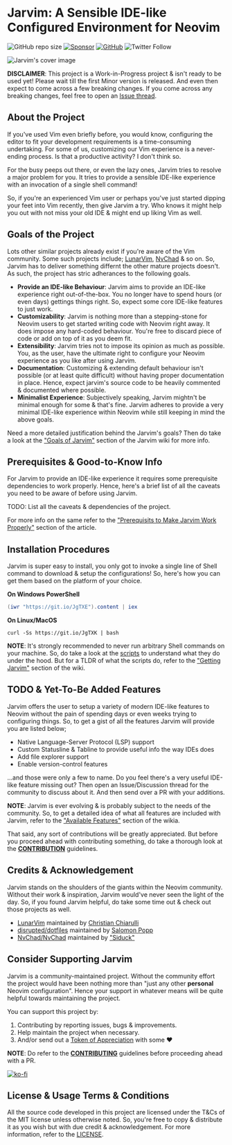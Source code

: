 # Jarvim: A Sensible IDE-like Configured Environment for Neovim

![GitHub repo size](https://img.shields.io/github/repo-size/Jarmos-san/jarvim?label=Repo%20Size&logo=GitHub&style=flat-square) [![Sponsor](https://img.shields.io/badge/Sponsor-With%20a%20Coffee%2FBook-yellow)](https://www.buymeacoffee.com/jarmos) [![GitHub](https://img.shields.io/github/license/Jarmos-san/Jarvim?label=License&logo=GitHub&style=flat-square)](./LICENSE) ![Twitter Follow](https://img.shields.io/twitter/follow/Jarmosan?style=social)

![Jarvim's cover image](./assets/Jarvim.png)

**DISCLAIMER**: This project is a Work-in-Progress project & isn't ready to be
used yet! Please wait till the first Minor version is released. And even then
expect to come across a few breaking changes. If you come across any breaking
changes, feel free to open an [Issue thread](https://github.com/Jarmos-san/jarvim/issues/new/choose).

## About the Project

If you've used Vim even briefly before, you would know, configuring the editor
to fit your development requirements is a time-consuming undertaking. For some
of us, customizing our Vim experience is a never-ending process. Is that a 
productive activity? I don't think so.

For the busy peeps out there, or even the lazy ones, Jarvim tries to resolve
a major problem for you. It tries to provide a sensible IDE-like experience with
an invocation of a single shell command!

So, if you're an experienced Vim user or perhaps you've just started dipping
your feet into Vim recently, then give Jarvim a try. Who knows it might 
help you out with not miss your old IDE & might end up liking Vim as well.

## Goals of the Project

Lots other similar projects already exist if you're aware of the Vim community.
Some such projects include; [LunarVim](https://github.com/LunarVim/LunarVim),
[NvChad](https://github.com/NvChad/NvChad) & so on. So, Jarvim has to deliver
something differnt the other mature projects doesn't. As such, the project has
stric adherances to the following goals.

- **Provide an IDE-like Behaviour**: Jarvim aims to provide an IDE-like
  experience right out-of-the-box. You no longer have to spend hours (or even
  days) gettings things right. So, expect some core IDE-like features to just
  work.
- **Customizability**: Jarvim is nothing more than a stepping-stone for Neovim
  users to get started writing code with Neovim right away. It does impose any
  hard-coded behaviour. You're free to discard piece of code or add on top of it
  as you deem fit.
- **Extensibility**: Jarvim tries not to impose its opinion as much as possible.
  You, as the user, have the ultimate right to configure your Neovim experience
  as you like after using Jarvim.
- **Documentation**: Customizing & extending default behaviour isn't possible (or
  at least quite difficult) without having proper documentation in place. Hence,
  expect jarvim's source code to be heavily commented & documented where
  possible.
- **Minimalist Experience**: Subjectively speaking, Jarvim mightn't be minimal
  enough for some & that's fine. Jarvim adheres to provide a very minimal
  IDE-like experience within Neovim while still keeping in mind the above goals.

Need a more detailed justification behind the Jarvim's goals? Then do take a
look at the ["Goals of
Jarvim"](https://github.com/Jarmos-san/jarvim/wiki/Introducing-Jarvim!#goals-of-jarvim)
section of the Jarvim wiki for more info.

## Prerequisites & Good-to-Know Info

For Jarvim to provide an IDE-like experience it requires some prerequisite 
dependencies to work properly. Hence, here's a brief list of all the caveats 
you need to be aware of before using Jarvim.

TODO: List all the caveats & dependencies of the project.

For more info on the same refer to the ["Prerequisits to Make Jarvim Work
Properly"](https://github.com/Jarmos-san/jarvim/wiki/Installation-Procedures#jarvim-prerequisites)
section of the article.

## Installation Procedures

Jarvim is super easy to install, you only got to invoke a single line of Shell
command to download & setup the configurations! So, here's how you can get them
based on the platform of your choice.

**On Windows PowerShell**

```powershell
(iwr "https://git.io/JgTXE").content | iex 
```

**On Linux/MacOS**

```shell
curl -Ss https://git.io/JgTXK | bash
```

**NOTE**: It's strongly recommended to never run arbitrary Shell commands on
your machine. So, do take a look at the [scripts](https://github.com/Jarmos-san/jarvim/tree/dev/scripts)
to understand what they do under the hood. But for a TLDR of what the scripts
do, refer to the ["Getting
  Jarvim"](https://github.com/Jarmos-san/jarvim/wiki/Installation-Procedures)
  section of the wiki.

## TODO & Yet-To-Be Added Features

Jarvim offers the user to setup a variety of modern IDE-like features to Neovim
without the pain of spending days or even weeks trying to configuring things.
So, to get a gist of all the features Jarvim will provide you are listed below;

- Native Language-Server Protocol (LSP) support
- Custom Statusline & Tabline to provide useful info the way IDEs does
- Add file explorer support
- Enable version-control features

...and those were only a few to name. Do you feel there's a very useful IDE-like
feature missing out? Then open an Issue/Discussion thread for the community to
discuss about it. And then send over a PR with your additions.

**NOTE**: Jarvim is ever evolving & is probably subject to the needs of the
community. So, to get a detailed idea of what all features are included with
Jarvim, refer to the ["Available
Features"](https://github.com/Jarmos-san/jarvim/wiki/Introducing-Jarvim!#available-features)
section of the wikia.

That said, any sort of contributions will be greatly appreciated. But before
you proceed ahead with contributing something, do take a thorough look at the
[**CONTRIBUTION**](./.github/CONTRIBUTING.md) guidelines.

## Credits & Acknowledgement

Jarvim stands on the shoulders of the giants within the Neovim community.
Without their work & inspiration, Jarvim would've never seen the light of the
day. So, if you found Jarvim helpful, do take some time out & check out those
projects as well.

- [LunarVim](https://github.com/LunarVim/LunarVim) maintained by [Christian
  Chiarulli](https://github.com/ChristianChiarulli)
- [disrupted/dotfiles](https://github.com/disrupted/dotfiles/tree/master/.config/nvim)
  maintained by [Salomon Popp](https://github.com/disrupted)
- [NvChad/NvChad](https://github.com/NvChad/NvChad) maintained by
  ["Siduck"](https://github.com/siduck76)

## Consider Supporting Jarvim

Jarvim is a community-maintained project. Without the community effort the
project would have been nothing more than "just any other __personal__ Neovim
configuration". Hence your support in whatever means will be quite helpful 
towards maintaining the project.

You can support this project by:

1. Contributing by reporting issues, bugs & improvements.
2. Help maintain the project when necessary.
3. And/or send out a [Token of
   Appreciation](https://www.buymeacoffee.com/jarmos) with some :heart:

**NOTE**: Do refer to the [**CONTRIBUTING**](./.github/CONTRIBUTING.md)
guidelines before proceeding ahead with a PR.

[![ko-fi](https://ko-fi.com/img/githubbutton_sm.svg)](https://ko-fi.com/H2H567ZQH)

## License & Usage Terms & Conditions

All the source code developed in this project are licensed under the T&Cs of the
MIT license unless otherwise noted. So, you're free to copy & distribute it as
you wish but with due credit & acknowledgement. For more information, refer to
the [LICENSE](./LICENSE).
